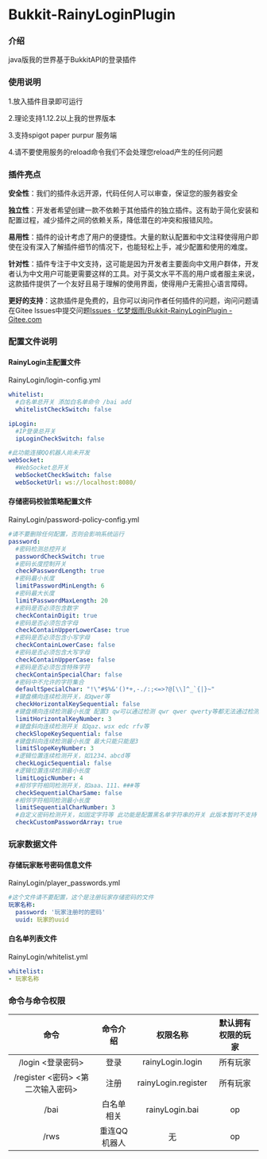 # Bukkit-RainyLoginPlugin

### 介绍

java版我的世界基于BukkitAPI的登录插件


### 使用说明

1.放入插件目录即可运行

2.理论支持1.12.2以上我的世界版本

3.支持spigot paper purpur 服务端

4.请不要使用服务的reload命令我们不会处理您reload产生的任何问题

### 插件亮点

**安全性**：我们的插件永远开源，代码任何人可以审查，保证您的服务器安全

**独立性**：开发者希望创建一款不依赖于其他插件的独立插件。这有助于简化安装和配置过程，减少插件之间的依赖关系，降低潜在的冲突和报错风险。

**易用性**：插件的设计考虑了用户的便捷性。大量的默认配置和中文注释使得用户即使在没有深入了解插件细节的情况下，也能轻松上手，减少配置和使用的难度。

**针对性**：插件专注于中文支持，这可能是因为开发者主要面向中文用户群体，开发者认为中文用户可能更需要这样的工具。对于英文水平不高的用户或者服主来说，这款插件提供了一个友好且易于理解的使用界面，使得用户无需担心语言障碍。

**更好的支持**：这款插件是免费的，且你可以询问作者任何插件的问题，询问问题请在Gitee lssues中提交问题[Issues · 忆梦烟雨/Bukkit-RainyLoginPlugin - Gitee.com](https://gitee.com/YiMengYanYu/Bukkit-RainyLoginPlugin/issues)

### 配置文件说明

#### **RainyLogin主配置文件**

RainyLogin/login-config.yml

```yaml
whitelist:
  #白名单总开关 添加白名单命令 /bai add
  whitelistCheckSwitch: false

ipLogin:
  #IP登录总开关
  ipLoginCheckSwitch: false

#此功能连接QQ机器人尚未开发
webSocket:
  #WebSocket总开关
  webSocketCheckSwitch: false
  webSocketUrl: ws://localhost:8080/
```

#### **存储密码校验策略配置文件**

RainyLogin/password-policy-config.yml 

```yaml
#请不要删除任何配置，否则会影响系统运行
password:
  #密码检测总控开关
  passwordCheckSwitch: true
  #密码长度控制开关
  checkPasswordLength: true
  #密码最小长度
  limitPasswordMinLength: 6
  #密码最大长度
  limitPasswordMaxLength: 20
  #密码是否必须包含数字
  checkContainDigit: true
  #密码是否必须包含字母
  checkContainUpperLowerCase: true
  #密码是否必须包含小写字母
  checkContainLowerCase: false
  #密码是否必须包含大写字母
  checkContainUpperCase: false
  #密码是否必须包含特殊字符
  checkContainSpecialChar: false
  #密码中不允许的字符集合
  defaultSpecialChar: "!\"#$%&'()*+,-./:;<=>?@[\\]^_`{|}~"
  #键盘横向连续检测开关，如qwer等
  checkHorizontalKeySequential: false
  #键盘横向连续检测最小长度 配置3 qw可以通过检测 qwr qwer qwerty等都无法通过检测
  limitHorizontalKeyNumber: 3
  #键盘斜向连续检测开关 如qaz、wsx edc rfv等
  checkSlopeKeySequential: false
  #键盘斜向连续检测最小长度 最大只能只能是3
  limitSlopeKeyNumber: 3
  #逻辑位置连续检测开关，如1234、abcd等
  checkLogicSequential: false
  #逻辑位置连续检测最小长度
  limitLogicNumber: 4
  #相邻字符相同检测开关，如aaa、111、###等
  checkSequentialCharSame: false
  #相邻字符相同检测最小长度
  limitSequentialCharNumber: 3
  #自定义密码检测开关，如固定字符等 此功能是配置黑名单字符串的开关 此版本暂时不支持
  checkCustomPasswordArray: true
```



### 玩家数据文件

####  **存储玩家账号密码信息文件** 

RainyLogin/player_passwords.yml

```yaml
#这个文件请不要配置，这个是注册玩家存储密码的文件
玩家名称:
  password: '玩家注册时的密码'
  uuid: 玩家的uuid
```

#### **白名单列表文件**

RainyLogin/whitelist.yml 

```yaml
whitelist:
- 玩家名称


```

### 命令与命令权限

|                命令                |   命令介绍   |      权限名称       | 默认拥有权限的玩家 |
| :--------------------------------: | :----------: | :-----------------: | :----------------: |
|         /login <登录密码>          |     登录     |  rainyLogin.login   |      所有玩家      |
| /register <密码>  <第二次输入密码> |     注册     | rainyLogin.register |      所有玩家      |
|                /bai                |  白名单相关  |   rainyLogin.bai    |         op         |
|                /rws                | 重连QQ机器人 |         无          |         op         |



